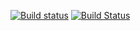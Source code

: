[![Build status](https://ci.appveyor.com/api/projects/status/ramupu2tb0ksrxpb?svg=true)](https://ci.appveyor.com/project/GntherFoidl/continuous-integration-test)
[![Build Status](https://travis-ci.org/gfoidl/Continuous-Integration-Test.svg?branch=master)](https://travis-ci.org/gfoidl/Continuous-Integration-Test)